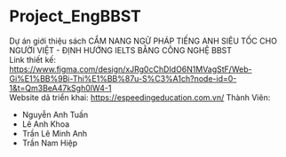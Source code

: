 # Project_EngBBST
Dự án giới thiệu sách CẨM NANG NGỮ PHÁP TIẾNG ANH SIÊU TỐC CHO NGƯỜI VIỆT - ĐỊNH HƯỚNG IELTS BẰNG CÔNG NGHỆ BBST <br>
Link thiết kế: https://www.figma.com/design/xJRg0cChDIdO6N1MVagStF/Web-Gi%E1%BB%9Bi-Thi%E1%BB%87u-S%C3%A1ch?node-id=0-1&t=Qm3BeA47kSgh0lW4-1 <br>
Website dã triển khai: https://espeedingeducation.com.vn/
Thành Viên:
+ Nguyễn Anh Tuấn
+ Lê Anh Khoa
+ Trần Lê Minh Anh
+ Trần Nam Hiệp

